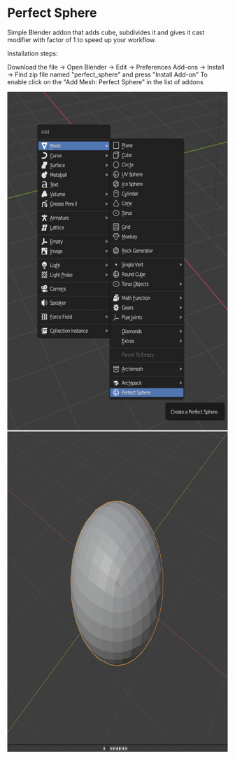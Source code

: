 # Perfect Sphere
Simple Blender addon that adds cube, subdivides it and gives it cast modifier with factor of 1 to speed up your workflow.


Installation steps:

Download the file -> Open Blender -> Edit -> Preferences Add-ons -> Install -> Find zip file named "perfect_sphere" and press "Install Add-on"
To enable click on the "Add Mesh: Perfect Sphere" in the list of addons

<img src="perfectsphereaddon.jpg" height="771" width="553">

<img src="perfectsphereaddon2.jpg" height="730" width="597">
